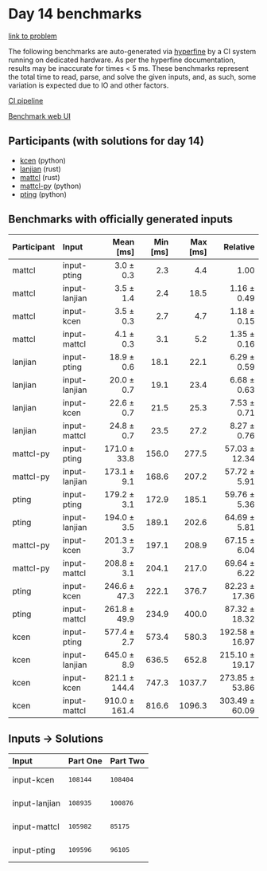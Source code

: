 # Day 14 benchmarks

[link to problem](https://adventofcode.com/2023/day/14)

The following benchmarks are auto-generated via
[hyperfine](https://github.com/sharkdp/hyperfine) by a CI system running on
dedicated hardware. As per the hyperfine documentation, results may be
inaccurate for times < 5 ms. These benchmarks represent the total time to read,
parse, and solve the given inputs, and, as such, some variation is expected due
to IO and other factors.

[CI pipeline](http://ci.papercode.net:8080/teams/main/pipelines/aoc2023)

[Benchmark web UI](https://aoc.ancalagon.black)


## Participants (with solutions for day 14)

- [kcen](https://github.com/kcen/aoc2023) (python)
- [lanjian](https://github.com/lanjian/aoc-2023) (rust)
- [mattcl](https://github.com/mattcl/aoc2023) (rust)
- [mattcl-py](https://github.com/mattcl/aoc2023-py) (python)
- [pting](https://github.com/pting/aoc2023) (python)


## Benchmarks with officially generated inputs

| Participant | Input | Mean [ms] | Min [ms] | Max [ms] | Relative |
|:---|:---|---:|---:|---:|---:|
| mattcl | input-pting | 3.0 ± 0.3 | 2.3 | 4.4 | 1.00 |
| mattcl | input-lanjian | 3.5 ± 1.4 | 2.4 | 18.5 | 1.16 ± 0.49 |
| mattcl | input-kcen | 3.5 ± 0.3 | 2.7 | 4.7 | 1.18 ± 0.15 |
| mattcl | input-mattcl | 4.1 ± 0.3 | 3.1 | 5.2 | 1.35 ± 0.16 |
| lanjian | input-pting | 18.9 ± 0.6 | 18.1 | 22.1 | 6.29 ± 0.59 |
| lanjian | input-lanjian | 20.0 ± 0.7 | 19.1 | 23.4 | 6.68 ± 0.63 |
| lanjian | input-kcen | 22.6 ± 0.7 | 21.5 | 25.3 | 7.53 ± 0.71 |
| lanjian | input-mattcl | 24.8 ± 0.7 | 23.5 | 27.2 | 8.27 ± 0.76 |
| mattcl-py | input-pting | 171.0 ± 33.8 | 156.0 | 277.5 | 57.03 ± 12.34 |
| mattcl-py | input-lanjian | 173.1 ± 9.1 | 168.6 | 207.2 | 57.72 ± 5.91 |
| pting | input-pting | 179.2 ± 3.1 | 172.9 | 185.1 | 59.76 ± 5.36 |
| pting | input-lanjian | 194.0 ± 3.5 | 189.1 | 202.6 | 64.69 ± 5.81 |
| mattcl-py | input-kcen | 201.3 ± 3.7 | 197.1 | 208.9 | 67.15 ± 6.04 |
| mattcl-py | input-mattcl | 208.8 ± 3.1 | 204.1 | 217.0 | 69.64 ± 6.22 |
| pting | input-kcen | 246.6 ± 47.3 | 222.1 | 376.7 | 82.23 ± 17.36 |
| pting | input-mattcl | 261.8 ± 49.9 | 234.9 | 400.0 | 87.32 ± 18.32 |
| kcen | input-pting | 577.4 ± 2.7 | 573.4 | 580.3 | 192.58 ± 16.97 |
| kcen | input-lanjian | 645.0 ± 8.9 | 636.5 | 652.8 | 215.10 ± 19.17 |
| kcen | input-kcen | 821.1 ± 144.4 | 747.3 | 1037.7 | 273.85 ± 53.86 |
| kcen | input-mattcl | 910.0 ± 161.4 | 816.6 | 1096.3 | 303.49 ± 60.09 |


## Inputs -> Solutions

| Input | Part One | Part Two |
|:---|:---|:---|
|input-kcen|<pre>108144</pre>|<pre>108404</pre>|
|input-lanjian|<pre>108935</pre>|<pre>100876</pre>|
|input-mattcl|<pre>105982</pre>|<pre>85175</pre>|
|input-pting|<pre>109596</pre>|<pre>96105</pre>|